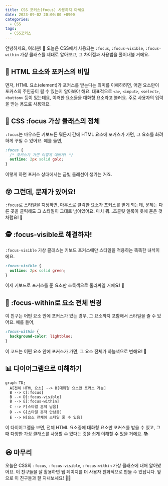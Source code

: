 ```yaml
---
title: CSS 포커스(focus) 사용하지 마세요
date: 2023-09-02 20:00:00 +0900
categories:
  - CSS
tags:
  - CSS포커스
---
```


안녕하세요, 여러분! 🎉 오늘은 CSS에서 사용되는 `:focus`, `:focus-visible`, `:focus-within` 가상 클래스를 제대로 알아보고, 그 차이점과 사용법을 풀어내볼 거에요.

## 🌈 HTML 요소와 포커스의 비밀
먼저, HTML 요소(element)가 포커스를 받는다는 의미를 이해하려면, 어떤 요소만이 포커스의 주인공이 될 수 있는지 알아봐야 해요. 대표적으로 `<a>`, `<input>`, `<select>`, `<button>` 등이 있는데요, 이러한 요소들을 대화형 요소라고 불러요. 주로 사용자의 입력을 받는 용도로 사용돼요.

## 🎯 CSS :focus 가상 클래스의 정체
`:focus`는 마우스든 키보드든 뭐든지 간에 HTML 요소에 포커스가 가면, 그 요소를 화려하게 꾸밀 수 있어요. 예를 들면,

```css
:focus {
  /* 포커스가 가면 이렇게 예쁘게! */
  outline: 2px solid gold;
}
```

이렇게 하면 포커스 상태에서는 금빛 둘레선이 생기는 거죠.

## 😵 그런데, 문제가 있어요!
`:focus`로 스타일을 지정하면, 마우스로 클릭한 요소가 포커스를 받게 되는데, 문제는 다른 곳을 클릭해도 그 스타일이 그대로 남아있어요. 마치 뭐...초콜릿 얼룩이 옷에 묻은 것처럼요! 🍫

## 🕵️ :focus-visible로 해결하자!
`:focus-visible` 가상 클래스는 키보드 포커스에만 스타일을 적용하는 똑똑한 녀석이에요.

```css
:focus-visible {
  outline: 2px solid green;
}
```

이제 키보드로 포커스를 준 요소만 초록색으로 둘러싸일 거에요! 🌿

## 🌠 :focus-within로 요소 전체 변경
이 친구는 어떤 요소 안에 포커스가 있는 경우, 그 요소까지 포함해서 스타일을 줄 수 있어요. 예를 들어, 

```css
:focus-within {
  background-color: lightblue;
}
```

이 코드는 어떤 요소 안에 포커스가 가면, 그 요소 전체가 하늘색으로 변해요! 🦋

## 📊 다이어그램으로 이해하기
```mermaid
graph TD;
  A[전체 HTML 요소] --> B[대화형 요소만 포커스 가능]
  B --> C[:focus]
  B --> D[:focus-visible]
  B --> E[:focus-within]
  C --> F[스타일 흔적 남음]
  D --> G[스타일 흔적 안남음]
  E --> H[요소 전체에 스타일 줄 수 있음]
```
이 다이어그램을 보면, 전체 HTML 요소중에 대화형 요소만 포커스를 받을 수 있고, 그 때 다양한 가상 클래스를 사용할 수 있다는 것을 쉽게 이해할 수 있을 거에요. 📚

## 😆 마무리
오늘은 CSS의 `:focus`, `:focus-visible`, `:focus-within` 가상 클래스에 대해 알아봤어요. 이 친구들을 잘 활용하면 웹 페이지를 더 사용자 친화적으로 만들 수 있답니다. 앞으로 이 친구들과 잘 지내보세요! 🎉👏
